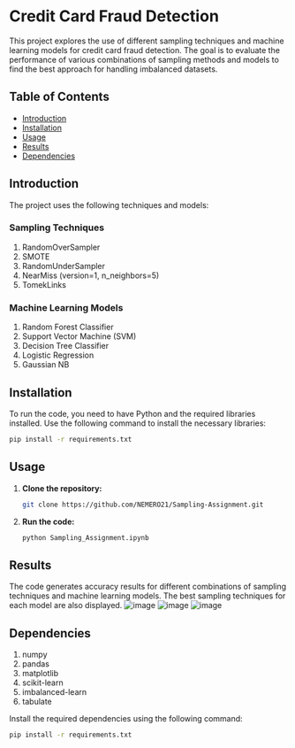 # Credit Card Fraud Detection

This project explores the use of different sampling techniques and machine learning models for credit card fraud detection. The goal is to evaluate the performance of various combinations of sampling methods and models to find the best approach for handling imbalanced datasets.

## Table of Contents

- [Introduction](#introduction)
- [Installation](#installation)
- [Usage](#usage)
- [Results](#results)
- [Dependencies](#dependencies)

## Introduction

The project uses the following techniques and models:

### Sampling Techniques

1. RandomOverSampler
2. SMOTE
3. RandomUnderSampler
4. NearMiss (version=1, n_neighbors=5)
5. TomekLinks

### Machine Learning Models

1. Random Forest Classifier
2. Support Vector Machine (SVM)
3. Decision Tree Classifier
4. Logistic Regression
5. Gaussian NB

## Installation

To run the code, you need to have Python and the required libraries installed. Use the following command to install the necessary libraries:

```bash
pip install -r requirements.txt
```

## Usage

1. **Clone the repository:**

   ```bash
   git clone https://github.com/NEMERO21/Sampling-Assignment.git
   ```
   
2. **Run the code:**
   ```bash
   python Sampling_Assignment.ipynb
   ```

## Results
The code generates accuracy results for different combinations of sampling techniques and machine learning models. The best sampling techniques for each model are also displayed.
![image](https://github.com/NEMERO21/Sampling-Assignment/assets/97607950/35e41f66-cd78-4f93-85cf-94860850fc8f)
![image](https://github.com/NEMERO21/Sampling-Assignment/assets/97607950/24cbe407-2486-40c7-bc33-6e2cba441174)
![image](https://github.com/NEMERO21/Sampling-Assignment/assets/97607950/cdb95062-eeba-4f70-b321-05a064a8d5d5)

## Dependencies
1. numpy
2. pandas
3. matplotlib
4. scikit-learn
5. imbalanced-learn
6. tabulate

Install the required dependencies using the following command:
```bash
pip install -r requirements.txt
```

